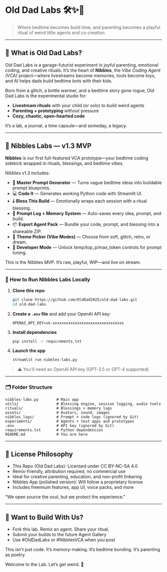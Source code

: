 # Old Dad Labs 🛠✨🍼

> Where bedtime becomes build time, and parenting becomes a playful ritual of weird little agents and co-creation.

---

## 👴 What is Old Dad Labs?

Old Dad Labs is a garage-futurist experiment in joyful parenting, emotional coding, and creative rituals. It’s the heart of **Nibbles**, the *Vibe Coding Agent (VCA)* project—where livestreams become memories, tools become toys, and AI helps dads build bedtime bots with their kids.

Born from a glitch, a bottle warmer, and a bedtime story gone rogue, Old Dad Labs is the experimental studio for:
- **Livestream rituals** with your child (or solo) to build weird agents
- **Parenting + prototyping** without pressure
- **Cozy, chaotic, open-hearted code**

It’s a lab, a journal, a time capsule—and someday, a legacy.

---

## 🐾 Nibbles Labs — v1.3 MVP

**Nibbles** is our first full-featured VCA prototype—your bedtime coding sidekick wrapped in rituals, blessings, and bedtime vibes.

Nibbles v1.3 includes:

- 🧠 **Master Prompt Generator** — Turns vague bedtime ideas into buildable prompt blueprints.
- 💻 **Code It** — Generates working Python code with Streamlit UI.
- 🕯️ **Bless This Build** — Emotionally wraps each session with a ritual blessing.
- 🧠 **Prompt Log + Memory System** — Auto-saves every idea, prompt, and build.
- 📦 **Export Agent Pack** — Bundle your code, prompt, and blessing into a shareable ZIP.
- 🎨 **Theme Picker (Vibe Modes)** — Choose from soft, glitch, retro, or dream.
- 🧰 **Developer Mode** — Unlock temp/top_p/max_token controls for prompt tuning.

This is the Nibbles MVP. It’s raw, playful, WIP—and live on stream.

---

### 🧪 How to Run Nibbles Labs Locally

1. **Clone this repo**
   ```bash
   git clone https://github.com/OldDad2025/old-dad-labs.git
   cd old-dad-labs
   ```

2. **Create a `.env` file** and add your OpenAI API key:
   ```env
   OPENAI_API_KEY=sk-xxxxxxxxxxxxxxxxxxxxxxxxxxxxxxxx
   ```

3. **Install dependencies**
   ```bash
   pip install -r requirements.txt
   ```

4. **Launch the app**
   ```bash
   streamlit run nibbles-labs.py
   ```

> ⚠️ You’ll need an OpenAI API key (GPT-3.5 or GPT-4 supported)

---

### 🗂 Folder Structure

```plaintext
nibbles-labs.py        # Main app
utils/                 # Blessing engine, session logging, audio tools
rituals/               # Blessings + memory logs
assets/                # Avatars, sound, images
nibbles_logs/          # Prompt + code logs (ignored by Git)
experiments/           # Agents + test apps and prototypes
.env                   # API key (ignored by Git)
requirements.txt       # Python dependencies
README.md              # You are here
```

---

## 📜 License Philosophy

- This Repo (Old Dad Labs): Licensed under CC BY-NC-SA 4.0
- Remix-friendly, attribution required, no commercial use
- Ideal for creative parenting, education, and non-profit tinkering
- Nibbles App (polished version): Will follow a proprietary license
- Includes freemium features, app UI, voice packs, and more

"We open source the soul, but we protect the experience."

---

## 💫 Want to Build With Us?

- Fork this lab. Remix an agent. Share your ritual.
- Submit your builds to the future Agent Gallery
- Use #OldDadLabs or #NibblesVCA when you post

This isn’t just code.
It’s memory-making.
It’s bedtime bonding.
It’s parenting as poetry.

Welcome to the Lab. Let’s get weird. 🐾